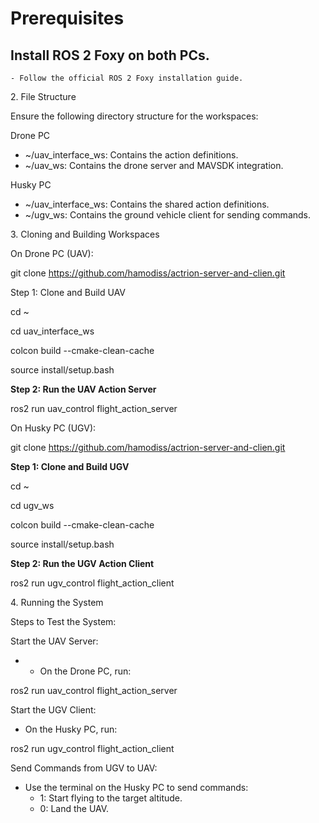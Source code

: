 
# Prerequisites

## Install ROS 2 Foxy on both PCs.
    - Follow the official ROS 2 Foxy installation guide.

2\. File Structure

Ensure the following directory structure for the workspaces:

Drone PC

- ~/uav_interface_ws: Contains the action definitions.
- ~/uav_ws: Contains the drone server and MAVSDK integration.

Husky PC

- ~/uav_interface_ws: Contains the shared action definitions.
- ~/ugv_ws: Contains the ground vehicle client for sending commands.

3\. Cloning and Building Workspaces

On Drone PC (UAV):

git clone <https://github.com/hamodiss/actrion-server-and-clien.git>

Step 1: Clone and Build UAV

cd ~

cd uav_interface_ws

colcon build --cmake-clean-cache

source install/setup.bash

**Step 2: Run the UAV Action Server**

ros2 run uav_control flight_action_server

On Husky PC (UGV):

git clone <https://github.com/hamodiss/actrion-server-and-clien.git>

**Step 1: Clone and Build UGV**

cd ~

cd ugv_ws

colcon build --cmake-clean-cache

source install/setup.bash

**Step 2: Run the UGV Action Client**

ros2 run ugv_control flight_action_client

4\. Running the System

Steps to Test the System:

Start the UAV Server:

- - On the Drone PC, run:

ros2 run uav_control flight_action_server

Start the UGV Client:

- On the Husky PC, run:

ros2 run ugv_control flight_action_client

Send Commands from UGV to UAV:

- Use the terminal on the Husky PC to send commands:
  - 1: Start flying to the target altitude.
  - 0: Land the UAV.
